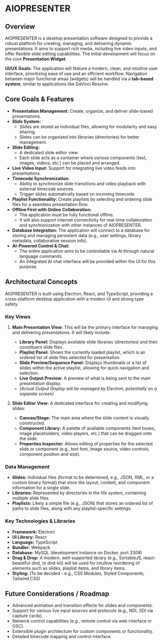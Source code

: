 # AIOPRESENTER

## Overview

AIOPRESENTER is a desktop presentation software designed to provide a robust platform for creating, managing, and delivering dynamic presentations. It aims to support rich media, including live video inputs, and offer flexible slide editing capabilities. The initial development will focus on the core **Presentation Widget**.

**UI/UX Goals:** The application will feature a modern, clean, and intuitive user interface, prioritizing ease of use and an efficient workflow. Navigation between major functional areas (widgets) will be handled via a **tab-based system**, similar to applications like DaVinci Resolve.

## Core Goals & Features

- **Presentation Management:** Create, organize, and deliver slide-based presentations.
- **Slide System:**
    - Slides are stored as individual files, allowing for modularity and easy sharing.
    - Slides can be organized into libraries (directories) for better management.
- **Slide Editing:**
    - A dedicated slide editor view.
    - Each slide acts as a container where various components (text, images, videos, etc.) can be placed and arranged.
- **Live Video Input:** Support for integrating live video feeds into presentations.
- **Timecode Synchronization:**
    - Ability to synchronize slide transitions and video playback with external timecode sources.
    - Trigger slides automatically based on incoming timecode.
- **Playlist Functionality:** Create playlists by selecting and ordering slide files for a seamless presentation flow.
- **Offline First with Online Collaboration:** 
    - The application must be fully functional offline.
    - It will also support internet connectivity for real-time collaboration and synchronization with other instances of AIOPRESENTER.
- **Database Integration:** The application will connect to a database for storing and managing persistent data (e.g., user settings, library metadata, collaborative session info).
- **AI-Powered Control & Chat:**
    - The entire application aims to be controllable via AI through natural language commands.
    - An integrated AI chat interface will be provided within the UI for this purpose.

## Architectural Concepts

AIOPRESENTER is built using Electron, React, and TypeScript, providing a cross-platform desktop application with a modern UI and strong type safety.

### Key Views

1.  **Main Presentation View:** This will be the primary interface for managing and delivering presentations. It will likely include:
    *   **Library Panel:** Displays available slide libraries (directories) and their constituent slide files.
    *   **Playlist Panel:** Shows the currently loaded playlist, which is an ordered list of slide files selected for presentation.
    *   **Slide Preview/Sequence Panel:** Displays thumbnails or a list of slides within the active playlist, allowing for quick navigation and selection.
    *   **Live Output Preview:** A preview of what is being sent to the main presentation display.
    *   *(Actual Output Display will be managed by Electron, potentially on a separate screen)*

2.  **Slide Editor View:** A dedicated interface for creating and modifying slides:
    *   **Canvas/Stage:** The main area where the slide content is visually constructed.
    *   **Component Library:** A palette of available components (text boxes, image placeholders, video players, etc.) that can be dragged onto the slide.
    *   **Properties Inspector:** Allows editing of properties for the selected slide or component (e.g., text font, image source, video controls, component position and size).

### Data Management

- **Slides:** Individual files (format to be determined, e.g., JSON, XML, or a custom binary format) that store the layout, content, and component information for a single slide.
- **Libraries:** Represented by directories in the file system, containing multiple slide files.
- **Playlists:** Likely a simple file (e.g., JSON) that stores an ordered list of paths to slide files, along with any playlist-specific settings.

### Key Technologies & Libraries

- **Framework:** Electron
- **UI Library:** React
- **Language:** TypeScript
- **Bundler:** Webpack
- **Database:** MySQL (development instance on Docker, port 3308)
- **Drag & Drop:** A modern, well-supported library (e.g., SortableJS, react-beautiful-dnd, or dnd-kit) will be used for intuitive reordering of elements such as slides, playlist items, and library items.
- **Styling:** (To be decided - e.g., CSS Modules, Styled Components, Tailwind CSS)

## Future Considerations / Roadmap

- Advanced animation and transition effects for slides and components.
- Support for various live input sources and protocols (e.g., NDI, SDI via capture cards).
- Network control capabilities (e.g., remote control via web interface or OSC).
- Extensible plugin architecture for custom components or functionality.
- Detailed timecode mapping and control interface.
